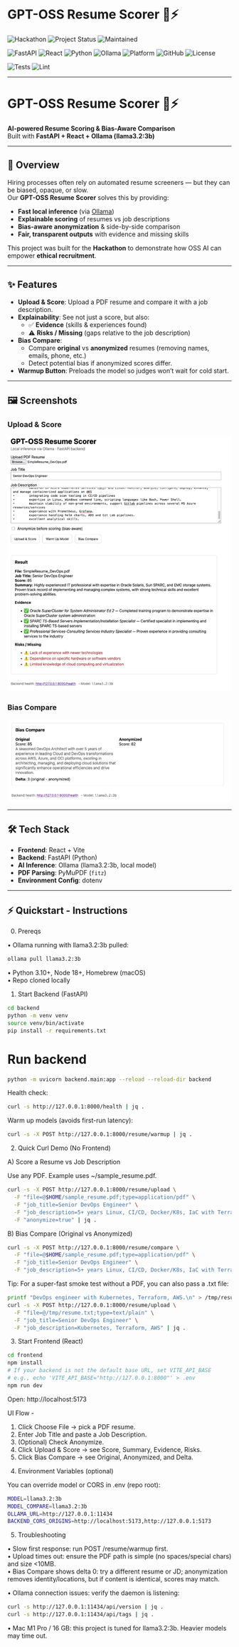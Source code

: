 # GPT-OSS Resume Scorer 📝⚡

![Hackathon](https://img.shields.io/badge/Hackathon-GPT--OSS%20Hackathon-blueviolet?style=for-the-badge&logo=github)
![Project Status](https://img.shields.io/badge/Status-Ready%20to%20Submit-success?style=for-the-badge&logo=rocket)
![Maintained](https://img.shields.io/badge/Maintained-Yes-brightgreen?style=for-the-badge&logo=github)

![FastAPI](https://img.shields.io/badge/FastAPI-0.110+-009688?style=for-the-badge&logo=fastapi)
![React](https://img.shields.io/badge/React-18+-61DAFB?style=for-the-badge&logo=react)
![Python](https://img.shields.io/badge/Python-3.10%2B-3776AB?style=for-the-badge&logo=python)
![Ollama](https://img.shields.io/badge/Ollama-Local%20LLM-black?style=for-the-badge&logo=llama)
![Platform](https://img.shields.io/badge/Platform-macOS%20M1-lightgrey?style=for-the-badge&logo=apple)
![GitHub](https://img.shields.io/badge/GitHub-Repo-black?style=for-the-badge&logo=github)
![License](https://img.shields.io/badge/License-MIT-yellow?style=for-the-badge)

![Tests](https://img.shields.io/badge/Tests-Passing-brightgreen?style=for-the-badge&logo=pytest)
![Lint](https://img.shields.io/badge/Lint-Flake8-blue?style=for-the-badge&logo=python)

---

# GPT-OSS Resume Scorer 📝⚡

**AI-powered Resume Scoring & Bias-Aware Comparison**  
Built with **FastAPI + React + Ollama (llama3.2:3b)**

---

## 🚀 Overview
Hiring processes often rely on automated resume screeners — but they can be biased, opaque, or slow.  
Our **GPT-OSS Resume Scorer** solves this by providing:

- **Fast local inference** (via [Ollama](https://ollama.ai/))  
- **Explainable scoring** of resumes vs job descriptions  
- **Bias-aware anonymization** & side-by-side comparison  
- **Fair, transparent outputs** with evidence and missing skills

This project was built for the **Hackathon** to demonstrate how OSS AI can empower **ethical recruitment**.

---

## ✨ Features
- **Upload & Score**: Upload a PDF resume and compare it with a job description.
- **Explainability**: See not just a score, but also:
  - ✅ **Evidence** (skills & experiences found)  
  - ⚠️ **Risks / Missing** (gaps relative to the job description)  
- **Bias Compare**:
  - Compare **original** vs **anonymized** resumes (removing names, emails, phone, etc.)
  - Detect potential bias if anonymized scores differ.
- **Warmup Button**: Preloads the model so judges won’t wait for cold start.

---

## 🖼️ Screenshots

### Upload & Score
![Screenshot 1 – Upload & Score UI](screenshots/upload_score.png)

### Bias Compare
![Screenshot 2 – Bias Compare Result](screenshots/bias_compare.png)

---

## 🛠️ Tech Stack
- **Frontend**: React + Vite  
- **Backend**: FastAPI (Python)  
- **AI Inference**: Ollama (llama3.2:3b, local model)  
- **PDF Parsing**: PyMuPDF (`fitz`)  
- **Environment Config**: dotenv  

---

## ⚡ Quickstart - Instructions

0) Prereqs

• Ollama running with llama3.2:3b pulled:
```bash
ollama pull llama3.2:3b
```
• Python 3.10+, Node 18+, Homebrew (macOS)  
• Repo cloned locally

1) Start Backend (FastAPI)
```bash
cd backend
python -m venv venv
source venv/bin/activate
pip install -r requirements.txt
```
# Run backend
```bash
python -m uvicorn backend.main:app --reload --reload-dir backend
```
Health check:
```bash
curl -s http://127.0.0.1:8000/health | jq .
```
Warm up models (avoids first-run latency):
```bash
curl -s -X POST http://127.0.0.1:8000/resume/warmup | jq .
```
2) Quick Curl Demo (No Frontend)

A) Score a Resume vs Job Description

Use any PDF. Example uses ~/sample_resume.pdf.
```bash
curl -s -X POST http://127.0.0.1:8000/resume/upload \
  -F "file=@$HOME/sample_resume.pdf;type=application/pdf" \
  -F "job_title=Senior DevOps Engineer" \
  -F "job_description=5+ years Linux, CI/CD, Docker/K8s, IaC with Terraform, cloud (AWS/Azure), monitoring, security basics." \
  -F "anonymize=true" | jq .
```
B) Bias Compare (Original vs Anonymized)
```bash
curl -s -X POST http://127.0.0.1:8000/resume/compare \
  -F "file=@$HOME/sample_resume.pdf;type=application/pdf" \
  -F "job_title=Senior DevOps Engineer" \
  -F "job_description=5+ years Linux, CI/CD, Docker/K8s, IaC with Terraform, cloud (AWS/Azure), monitoring, security basics." | jq .
```
Tip: For a super-fast smoke test without a PDF, you can also pass a .txt file:
```bash
printf "DevOps engineer with Kubernetes, Terraform, AWS.\n" > /tmp/resume.txt
curl -s -X POST http://127.0.0.1:8000/resume/upload \
  -F "file=@/tmp/resume.txt;type=text/plain" \
  -F "job_title=Senior DevOps Engineer" \
  -F "job_description=Kubernetes, Terraform, AWS" | jq .
```
3) Start Frontend (React)
```bash
cd frontend
npm install
# If your backend is not the default base URL, set VITE_API_BASE
# e.g., echo 'VITE_API_BASE="http://127.0.0.1:8000"' > .env
npm run dev
```
Open: http://localhost:5173

UI Flow -
1. Click Choose File → pick a PDF resume.  
2. Enter Job Title and paste a Job Description.  
3. (Optional) Check Anonymize.  
4. Click Upload & Score → see Score, Summary, Evidence, Risks.  
5. Click Bias Compare → see Original, Anonymized, and Delta.  

4) Environment Variables (optional)

You can override model or CORS in .env (repo root):
```bash
MODEL=llama3.2:3b
MODEL_COMPARE=llama3.2:3b
OLLAMA_URL=http://127.0.0.1:11434
BACKEND_CORS_ORIGINS=http://localhost:5173,http://127.0.0.1:5173
```
5) Troubleshooting

• Slow first response: run POST /resume/warmup first.  
• Upload times out: ensure the PDF path is simple (no spaces/special chars) and size <10MB.  
• Bias Compare shows delta 0: try a different resume or JD; anonymization removes identity/locations, but if content is identical, scores may match.  

• Ollama connection issues: verify the daemon is listening:   
```bash
curl -s http://127.0.0.1:11434/api/version | jq .
curl -s http://127.0.0.1:11434/api/tags | jq .
```
• Mac M1 Pro / 16 GB: this project is tuned for llama3.2:3b. Heavier models may time out.

